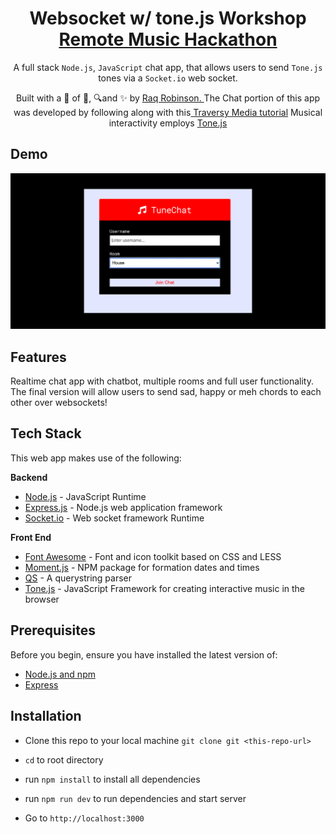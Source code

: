 <h1 align='center'><b> Websocket w/ tone.js Workshop </b>
<a href ="https://remotemusichackathon.splashthat.com/">Remote Music Hackathon</a> </h1>  
<p align='center'> A full stack <code>Node.js</code>, <code>JavaScript</code> chat app, that allows users to send <code>Tone.js</code> tones via a <code>Socket.io</code> web socket. 
</p>

<p align="center">
Built with a 🖤 of 🎵, 🔍and ✨ by <a href='https://github.com/robin-raq'> Raq Robinson. </a> The Chat portion of this app was developed by following along with this<a href='https://www.youtube.com/watch?v=jD7FnbI76Hg&t=22s'> Traversy Media tutorial</a> Musical interactivity employs <a href='https://tonejs.github.io/'> Tone.js</a>

</p>

## **Demo**

![tune-chat-demo](/public/images/demo.gif)

## **Features**

Realtime chat app with chatbot, multiple rooms and full user functionality. The final version will allow users to send sad, happy or meh chords to each other over websockets!

## **Tech Stack**

This web app makes use of the following:

**Backend**

- [Node.js](https://tonejs.github.io/) - JavaScript Runtime
- [Express.js](https://expressjs.com/) - Node.js web application framework
- [Socket.io](https://socket.io/) - Web socket framework Runtime

**Front End**

- [Font Awesome](https://fontawesome.com/) - Font and icon toolkit based on CSS and LESS
- [Moment.js](https://momentjs.com/) - NPM package for formation dates and times
- [QS](https://cdnjs.com/libraries/qs) - A querystring parser
- [Tone.js](https://tonejs.github.io/) - JavaScript Framework for creating interactive music in the browser

## **Prerequisites**

Before you begin, ensure you have installed the latest version of:

- [Node.js and npm](https://nodejs.org/en/)
- [Express](https://expressjs.com/)

## **Installation**

- Clone this repo to your local machine `git clone git <this-repo-url>`

- `cd` to root directory

- run `npm install` to install all dependencies

- run `npm run dev` to run dependencies and start server

- Go to `http://localhost:3000`
